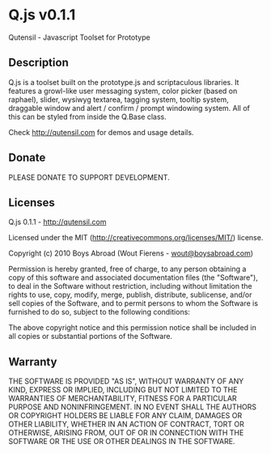# Q.js v0.1.1

Qutensil - Javascript Toolset for Prototype

## Description

Q.js is a toolset built on the prototype.js and scriptaculous libraries.
It features a growl-like user messaging system, color picker (based on raphael),
slider, wysiwyg textarea, tagging system, tooltip system, draggable window and 
alert / confirm / prompt windowing system. All of this can be styled from
inside the Q.Base class.

Check http://qutensil.com for demos and usage details.

## Donate

PLEASE DONATE TO SUPPORT DEVELOPMENT.

## Licenses

Q.js 0.1.1 - http://qutensil.com

Licensed under the MIT (http://creativecommons.org/licenses/MIT/) license.

Copyright (c) 2010 Boys Abroad (Wout Fierens - wout@boysabroad.com)

Permission is hereby granted, free of charge, to any person obtaining a copy
of this software and associated documentation files (the "Software"), to deal
in the Software without restriction, including without limitation the rights
to use, copy, modify, merge, publish, distribute, sublicense, and/or sell
copies of the Software, and to permit persons to whom the Software is
furnished to do so, subject to the following conditions:

The above copyright notice and this permission notice shall be included in
all copies or substantial portions of the Software.

## Warranty

THE SOFTWARE IS PROVIDED "AS IS", WITHOUT WARRANTY OF ANY KIND, EXPRESS OR
IMPLIED, INCLUDING BUT NOT LIMITED TO THE WARRANTIES OF MERCHANTABILITY,
FITNESS FOR A PARTICULAR PURPOSE AND NONINFRINGEMENT. IN NO EVENT SHALL THE
AUTHORS OR COPYRIGHT HOLDERS BE LIABLE FOR ANY CLAIM, DAMAGES OR OTHER
LIABILITY, WHETHER IN AN ACTION OF CONTRACT, TORT OR OTHERWISE, ARISING FROM,
OUT OF OR IN CONNECTION WITH THE SOFTWARE OR THE USE OR OTHER DEALINGS IN
THE SOFTWARE.

